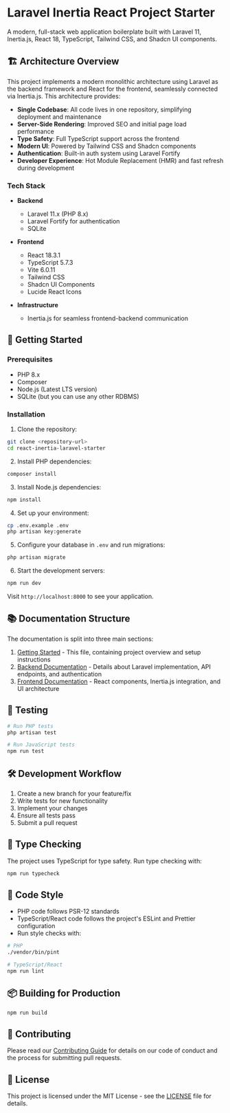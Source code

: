 # Laravel Inertia React Project Starter

A modern, full-stack web application boilerplate built with Laravel 11, Inertia.js, React 18, TypeScript, Tailwind CSS, and Shadcn UI components.

## 🏗️ Architecture Overview

This project implements a modern monolithic architecture using Laravel as the backend framework and React for the frontend, seamlessly connected via Inertia.js. This architecture provides:

- **Single Codebase**: All code lives in one repository, simplifying deployment and maintenance
- **Server-Side Rendering**: Improved SEO and initial page load performance
- **Type Safety**: Full TypeScript support across the frontend
- **Modern UI**: Powered by Tailwind CSS and Shadcn components
- **Authentication**: Built-in auth system using Laravel Fortify
- **Developer Experience**: Hot Module Replacement (HMR) and fast refresh during development

### Tech Stack

- **Backend**
    - Laravel 11.x (PHP 8.x)
    - Laravel Fortify for authentication
    - SQLite
- **Frontend**

    - React 18.3.1
    - TypeScript 5.7.3
    - Vite 6.0.11
    - Tailwind CSS
    - Shadcn UI Components
    - Lucide React Icons

- **Infrastructure**
    - Inertia.js for seamless frontend-backend communication

## 🚀 Getting Started

### Prerequisites

- PHP 8.x
- Composer
- Node.js (Latest LTS version)
- SQLite (but you can use any other RDBMS)

### Installation

1. Clone the repository:

```bash
git clone <repository-url>
cd react-inertia-laravel-starter
```

2. Install PHP dependencies:

```bash
composer install
```

3. Install Node.js dependencies:

```bash
npm install
```

4. Set up your environment:

```bash
cp .env.example .env
php artisan key:generate
```

5. Configure your database in `.env` and run migrations:

```bash
php artisan migrate
```

6. Start the development servers:

```bash
npm run dev
```

Visit `http://localhost:8000` to see your application.

## 📚 Documentation Structure

The documentation is split into three main sections:

1. [Getting Started](README.md) - This file, containing project overview and setup instructions
2. [Backend Documentation](backend.md) - Details about Laravel implementation, API endpoints, and authentication
3. [Frontend Documentation](frontend.md) - React components, Inertia.js integration, and UI architecture

## 🧪 Testing

```bash
# Run PHP tests
php artisan test

# Run JavaScript tests
npm run test
```

## 🛠️ Development Workflow

1. Create a new branch for your feature/fix
2. Write tests for new functionality
3. Implement your changes
4. Ensure all tests pass
5. Submit a pull request

## 📝 Type Checking

The project uses TypeScript for type safety. Run type checking with:

```bash
npm run typecheck
```

## 🎨 Code Style

- PHP code follows PSR-12 standards
- TypeScript/React code follows the project's ESLint and Prettier configuration
- Run style checks with:

```bash
# PHP
./vendor/bin/pint

# TypeScript/React
npm run lint
```

## 📦 Building for Production

```bash
npm run build
```

## 🤝 Contributing

Please read our [Contributing Guide](CONTRIBUTING.md) for details on our code of conduct and the process for submitting pull requests.

## 📄 License

This project is licensed under the MIT License - see the [LICENSE](LICENSE) file for details.
